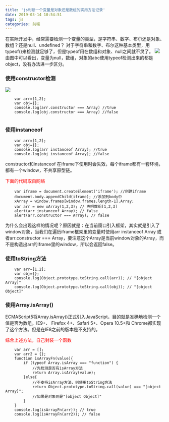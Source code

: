 ```yaml
---
title: 'js判断一个变量是对象还是数组的实用方法记录'
date: 2019-03-14 10:54:51
tags: js
categories: 前端
---
```

在实际开发中，经常需要检测一个变量的类型，是字符串、数字、布尔还是对象、数组？还是null、undefined？ 对于字符串和数字、布尔这种基本类型，用typeof()来检测就足够了，但是typeof用在数组和对象、null之间就不灵了。
![](1.jpg)
由图中可以看出，变量为null，数组，对象的abc使用typeof检测出来的都是object，没有办法进一步区分。

### 使用constructor检测
![](2.jpg)

```
    var arr=[1,2];
    var obj={};
    console.log(arr.constructor === Array) //true
    console.log(obj.constructor === Array) //false
    
```
### 使用instanceof 
```
    var arr=[1,2];
    var obj={};
    console.log(arr instanceof Array); //true
	console.log(obj instanceof Array); //false

```
constructor和instanceof 在iframe下使用时会失效，每个iframe都有一套环境，都有一个window，不共享原型链。


<font color="red">下面的代码取自网络</font>
```
    var iframe = document.createElement('iframe'); //创建iframe
    document.body.appendChild(iframe); //添加到body中
    xArray = window.frames[window.frames.length-1].Array;
    var arr = new xArray(1,2,3); // 声明数组[1,2,3]
    alert(arr instanceof Array); // false
    alert(arr.constructor === Array); // false 

```
为什么会出现这样的情况呢？原因就是：在当前窗口引入框架，其实就是引入了window对象，当我们在遍历iframe框架里的变量时使用arr instanceof Array 或者arr.constructor === Array，要注意这个Array是当前window对象的Array，而不是构造出arr的iframe里的window，所以会返回false。

### 使用toString方法

```
    var arr=[1,2];
    var obj={};
    console.log(Object.prototype.toString.call(arr)); // "[object Array]"
	console.log(Object.prototype.toString.call(obj)); // "[object Object]"
```

### 使用Array.isArray() 
ECMAScript5将Array.isArray()正式引入JavaScript，目的就是准确地检测一个值是否为数组。IE9+、 Firefox 4+、Safari 5+、Opera 10.5+和 Chrome都实现了这个方法。但是在IE8之前的版本是不支持的。

<font color="red">综合上述方法，自己封装一个函数</font>
```
    var arr = [];
    var arr2 = {};
    function isArrayFn(value){
        if (typeof Array.isArray === "function") {
            //先检测是否有isArray方法
            return Array.isArray(value);
        }else{
            //不支持isArray方法，则使用toString方法
            return Object.prototype.toString.call(value) === "[object Array]";
            //如果是对象则是"[object Object]"
        }
    }
    console.log(isArrayFn(arr)); // true
    console.log(isArrayFn(arr2)); // false

```

